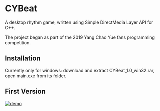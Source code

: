 # CYBeat

A desktop rhythm game, written using Simple DirectMedia Layer API for C++.

The project began as part of the 2019 Yang Chao Yue fans programming competition.

## Installation

Currently only for windows: download and extract CYBeat_1.0_win32.rar, open main.exe from its folder.

## First Version

[![demo](https://img.youtube.com/vi/MbE8g2Qp5HU/0.jpg)](https://www.youtube.com/watch?v=MbE8g2Qp5HU)
